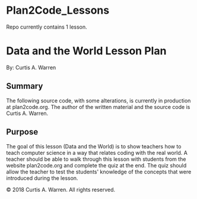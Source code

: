 # Plan2Code_Lessons

Repo currently contains 1 lesson.

# Data and the World Lesson Plan

By: Curtis A. Warren

## Summary

The following source code, with some alterations, is currently in production at plan2code.org. The author of the written material and the source code is Curtis A. Warren.

## Purpose

The goal of this lesson (Data and the World) is to show teachers how to teach computer science in a way that relates coding with the real world. A teacher should be able to walk through this lesson with students from the website plan2code.org and complete the quiz at the end. The quiz should allow the teacher to test the students' knowledge of the concepts that were introduced during the lesson.

© 2018 Curtis A. Warren. All rights reserved.
